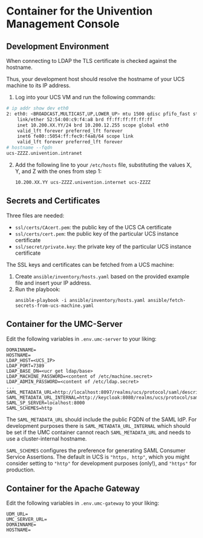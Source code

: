 
# Container for the Univention Management Console

## Development Environment

When connecting to LDAP the TLS certificate is checked against the hostname.

Thus, your development host
should resolve the hostname of your UCS machine to its IP address.

1. Log into your UCS VM and run the following commands:
  ```bash
  # ip addr show dev eth0
  2: eth0: <BROADCAST,MULTICAST,UP,LOWER_UP> mtu 1500 qdisc pfifo_fast state UP group default qlen 1000
      link/ether 52:54:00:c9:f4:a8 brd ff:ff:ff:ff:ff:ff
      inet 10.200.XX.YY/24 brd 10.200.12.255 scope global eth0
      valid_lft forever preferred_lft forever
      inet6 fe80::5054:ff:fec9:f4a8/64 scope link
      valid_lft forever preferred_lft forever
  # hostname --fqdn
  ucs-ZZZZ.univention.intranet
  ```
2. Add the following line to your `/etc/hosts` file,
   substituting the values X, Y, and Z with the ones from step 1:
   ```
   10.200.XX.YY ucs-ZZZZ.univention.internet ucs-ZZZZ
   ```

## Secrets and Certificates

Three files are needed:
- `ssl/certs/CAcert.pem`: the public key of the UCS CA certificate
- `ssl/certs/cert.pem`: the public key of the particular UCS instance certificate
- `ssl/secret/private.key`: the private key of the particular UCS instance certificate

The SSL keys and certificates can be fetched from a UCS machine:
1. Create `ansible/inventory/hosts.yaml` based on the provided example file and insert your IP address.
2. Run the playbook:
    ```
    ansible-playbook -i ansible/inventory/hosts.yaml ansible/fetch-secrets-from-ucs-machine.yaml
    ```


## Container for the UMC-Server

Edit the following variables in `.env.umc-server` to your liking:
```
DOMAINNAME=
HOSTNAME=
LDAP_HOST=<UCS_IP>
LDAP_PORT=7389
LDAP_BASE_DN=<ucr get ldap/base>
LDAP_MACHINE_PASSWORD=<content of /etc/machine.secret>
LDAP_ADMIN_PASSWORD=<content of /etc/ldap.secret>
...
SAML_METADATA_URL=http://localhost:8097/realms/ucs/protocol/saml/descriptor
SAML_METADATA_URL_INTERNAL=http://keycloak:8080/realms/ucs/protocol/saml/descriptor
SAML_SP_SERVER=localhost:8000
SAML_SCHEMES=http
```

The `SAML_METADATA_URL` should include the public FQDN of the SAML IdP.
For development purposes there is `SAML_METADATA_URL_INTERNAL`
which should be set if the UMC container cannot reach `SAML_METADATA_URL`
and needs to use a cluster-internal hostname.

`SAML_SCHEMES` configures the preference for generating SAML Consumer Service Assertions.
The default in UCS is `"https, http"`,
which you might consider setting to `"http"` for development purposes (only!),
and `"https"` for production.

## Container for the Apache Gateway

Edit the following variables in `.env.umc-gateway` to your liking:
```
UDM_URL=
UMC_SERVER_URL=
DOMAINNAME=
HOSTNAME=
```
